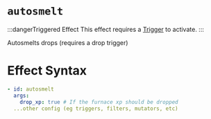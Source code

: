 # `autosmelt`
:::dangerTriggered Effect
This effect requires a [Trigger](https://plugins.auxilor.io/effects/all-triggers) to activate.
:::

Autosmelts drops (requires a drop trigger)

# Effect Syntax
```yaml
- id: autosmelt
  args:
    drop_xp: true # If the furnace xp should be dropped
  ...other config (eg triggers, filters, mutators, etc)
```